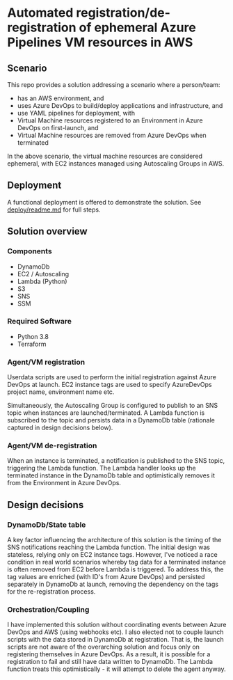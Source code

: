 # Automated registration/de-registration of ephemeral Azure Pipelines VM resources in AWS

## Scenario
This repo provides a solution addressing a scenario where a person/team:
* has an AWS environment, and
* uses Azure DevOps to build/deploy applications and infrastructure, and
* use YAML pipelines for deployment, with
* Virtual Machine resources registered to an Environment in Azure DevOps on first-launch, and
* Virtual Machine resources are removed from Azure DevOps when terminated

In the above scenario, the virtual machine resources are considered ephemeral, with EC2 instances managed using Autoscaling Groups in AWS.

## Deployment
A functional deployment is offered to demonstrate the solution. See [deploy/readme.md](deploy/readme.md) for full steps.

## Solution overview
### Components
* DynamoDb
* EC2 / Autoscaling
* Lambda (Python)
* S3
* SNS
* SSM

### Required Software
* Python 3.8
* Terraform

### Agent/VM registration
Userdata scripts are used to perform the initial registration against Azure DevOps at launch. EC2 instance tags are used to specify AzureDevOps project name, environment name etc.

Simultaneously, the Autoscaling Group is configured to publish to an SNS topic when instances are launched/terminated. A Lambda function is subscribed to the topic and persists data in a DynamoDb table (rationale captured in design decisions below).

### Agent/VM de-registration
When an instance is terminated, a notification is published to the SNS topic, triggering the Lambda function. The Lambda handler looks up the terminated instance in the DynamoDb table and optimistically removes it from the Environment in Azure DevOps.

## Design decisions
### DynamoDb/State table
A key factor influencing the architecture of this solution is the timing of the SNS notifications reaching the Lambda function. The initial design was stateless, relying only on EC2 instance tags. However, I've noticed a race condition in real world scenarios whereby tag data for a terminated instance is often removed from EC2 before Lambda is triggered. To address this, the tag values are enriched (with ID's from Azure DevOps) and persisted separately in DynamoDb at launch, removing the dependency on the tags for the re-registration process.

### Orchestration/Coupling
I have implemented this solution without coordinating events between Azure DevOps and AWS (using webhooks etc). I also elected not to couple launch scripts with the data stored in DynamoDb at registration. That is, the launch scripts are not aware of the overarching solution and focus only on registering themselves in Azure DevOps. As a result, it is possible for a registration to fail and still have data written to DynamoDb. The Lambda function treats this optimistically - it will attempt to delete the agent anyway.